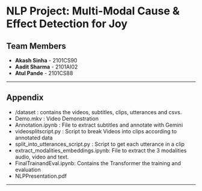 # NLP Project: Multi-Modal Cause & Effect Detection for Joy

## Team Members
- **Akash Sinha** - 2101CS90  
- **Aadit Sharma** - 2101AI02  
- **Atul Pande** - 2101CS88  

---

## Appendix

- /dataset : contains the videos, subtitles, clips, utterances and csvs.
- Demo.mkv : Video Demonstration
- Annotation.ipynb : File to extract subtitles and annotate with Gemini
- videosplitscript.py : Script to break Videos into clips according to annotated data
- split_into_utterances_script.py : Script to get each utterance in a clip
- extract_modalities_embeddings.ipynb: File to extract the 3 modalities audio, video and text.
- FinalTrainandEval.ipynb: Contains the Transformer the training and evaluation
- NLPPresentation.pdf
---
